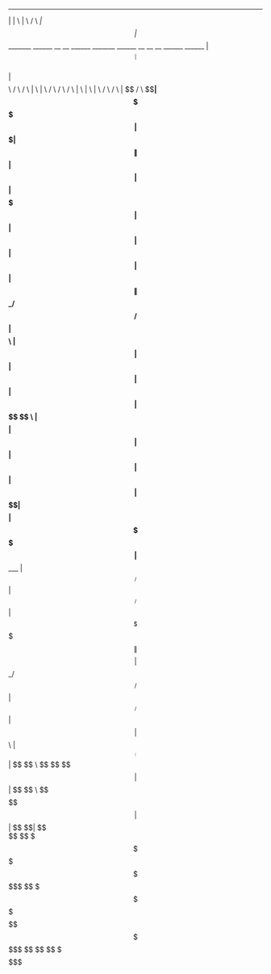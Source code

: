 

   __  __                                                                                                        __         ______  
  |  \|  \                                                                                                      |  \       /      \ 
 _| $$| $$_         _______   ______   __    __   ______    _______   ______   __   __   __   ______    ______  | $$   __ |  $$$$$$\
|   $$  $$ \       /       \ /      \ |  \  |  \ /      \  /       \ /      \ |  \ |  \ |  \ /      \  /      \ | $$  /  \ \$$__| $$
 \$$$$$$$$$$      |  $$$$$$$|  $$$$$$\| $$  | $$|  $$$$$$\|  $$$$$$$|  $$$$$$\| $$ | $$ | $$|  $$$$$$\|  $$$$$$\| $$_/  $$ /      $$
|   $$  $$ \      | $$      | $$  | $$| $$  | $$| $$   \$$ \$$    \ | $$    $$| $$ | $$ | $$| $$  | $$| $$   \$$| $$   $$ |  $$$$$$ 
 \$$$$$$$$$$      | $$_____ | $$__/ $$| $$__/ $$| $$       _\$$$$$$\| $$$$$$$$| $$_/ $$_/ $$| $$__/ $$| $$      | $$$$$$\ | $$_____ 
  | $$| $$         \$$     \ \$$    $$ \$$    $$| $$      |       $$ \$$     \ \$$   $$   $$ \$$    $$| $$      | $$  \$$\| $$     \
   \$$ \$$          \$$$$$$$  \$$$$$$   \$$$$$$  \$$       \$$$$$$$   \$$$$$$$  \$$$$$\$$$$   \$$$$$$  \$$       \$$   \$$ \$$$$$$$$
                                                                                                                                    
                                                                                                                                    
                                                                                                                                    




